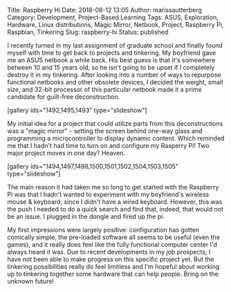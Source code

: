 Title: Raspberry Hi
Date: 2018-08-12 13:05
Author: marissautterberg
Category: Development, Project-Based Learning
Tags: ASUS, Exploration, Hardware, Linux distributions, Magic Mirror, Netbook, Project, Raspberry Pi, Raspbian, Tinkering
Slug: raspberry-hi
Status: published

I recently turned in my last assignment of graduate school and finally
found myself with time to get back to projects and tinkering. My
boyfriend gave me an ASUS netbook a while back. His best guess is that
it's somewhere between 10 and 15 years old, so he isn't going to be
upset if I completely destroy it in my tinkering. After looking into a
number of ways to repurpose functional netbooks and other obsolete
devices, I decided the weight, small size, and 32-bit processor of this
particular netbook made it a prime candidate for guilt-free
deconstruction.

\[gallery ids="1492,1495,1493" type="slideshow"\]

My initial idea for a project that could utilize parts from this
deconstructions was a "magic mirror" - setting the screen behind one-way
glass and programming a microcontroller to display dynamic content.
Which reminded me that I hadn't had time to turn on and configure my
Rasperry Pi! Two major project moves in one day? Heaven.

\[gallery ids="1494,1497,1498,1500,1501,1502,1504,1503,1505"
type="slideshow"\]

The main reason it had taken me so long to get started with the
Raspberry Pi was that I hadn't wanted to experiment with my boyfriend's
wireless mouse & keyboard, since I didn't have a wired keyboard.
However, this was the push I needed to do a quick search and find that,
indeed, that would not be an issue. I plugged in the dongle and fired up
the pi.

My first impressions were largely positive: configuration has gotten
comically simple, the pre-loaded software all seems to be useful (even
the games), and it really does feel like the fully functional computer
center I'd always heard it was. Due to recent developments in my job
prospects, I have not been able to make progress on this specific
project yet. But the tinkering possibilities really do feel limitless
and I'm hopeful about working up to tinkering together some hardware
that can help people. Bring on the unknown future!
